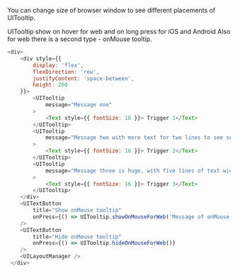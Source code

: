 You can change size of browser window to see different placements of UITooltip.

UITooltip show on hover for web and on long press for iOS and Android
Also for web there is a second type - onMouse tooltip.

```js
<div>
    <div style={{ 
        display: 'flex',
        flexDirection: 'row',
        justifyContent: 'space-between',
        height: 200
    }}>
        <UITooltip
            message="Message one"
        >
            <Text style={{ fontSize: 16 }}> Trigger 1</Text>
        </UITooltip>
        <UITooltip
            message="Message two with more text for two lines to see second option of layout."
        >
            <Text style={{ fontSize: 16 }}> Trigger 2</Text>
        </UITooltip>
        <UITooltip
            message="Message three is huge, with five lines of text wich contains more usefull information for all users and many-many bla-bla-bla to see maximum height of tooltip. You can add here some instructions."
        >
            <Text style={{ fontSize: 16 }}> Trigger 3</Text>
        </UITooltip>
    </div>
    <UITextButton
        title="Show onMouse tooltip"
        onPress={() => UITooltip.showOnMouseForWeb('Message of onMouse tooltip')}
    />
    <UITextButton
        title="Hide onMouse tooltip"
        onPress={() => UITooltip.hideOnMouseForWeb()}
    />
    <UILayoutManager />
 </div>
```
